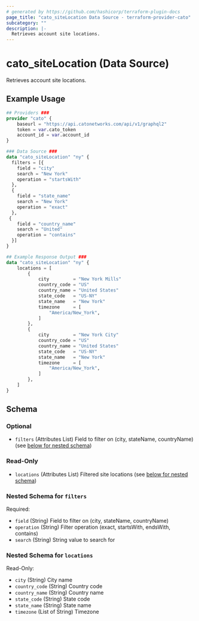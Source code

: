 ```yaml
---
# generated by https://github.com/hashicorp/terraform-plugin-docs
page_title: "cato_siteLocation Data Source - terraform-provider-cato"
subcategory: ""
description: |-
  Retrieves account site locations.
---
```


# cato_siteLocation (Data Source)

Retrieves account site locations.

## Example Usage

```terraform
## Providers ###
provider "cato" {
    baseurl = "https://api.catonetworks.com/api/v1/graphql2"
    token = var.cato_token
    account_id = var.account_id
}

### Data Source ###
data "cato_siteLocation" "ny" {
  filters = [{
    field = "city"
    search = "New York"
    operation = "startsWith"
  },
  {
    field = "state_name"
    search = "New York"
    operation = "exact"
  },
 {
    field = "country_name"
    search = "United"
    operation = "contains"
  }]
}

## Example Response Output ###
data "cato_siteLocation" "ny" {
    locations = [
        {
            city         = "New York Mills"
            country_code = "US"
            country_name = "United States"
            state_code   = "US-NY"
            state_name   = "New York"
            timezone     = [
                "America/New_York",
            ]
        },
        {
            city         = "New York City"
            country_code = "US"
            country_name = "United States"
            state_code   = "US-NY"
            state_name   = "New York"
            timezone     = [
                "America/New_York",
            ]
        },
    ]
}
```

<!-- schema generated by tfplugindocs -->
## Schema

### Optional

- `filters` (Attributes List) Field to filter on (city, stateName, countryName) (see [below for nested schema](#nestedatt--filters))

### Read-Only

- `locations` (Attributes List) Filtered site locations (see [below for nested schema](#nestedatt--locations))

<a id="nestedatt--filters"></a>
### Nested Schema for `filters`

Required:

- `field` (String) Field to filter on (city, stateName, countryName)
- `operation` (String) Filter operation (exact, startsWith, endsWith, contains)
- `search` (String) String value to search for


<a id="nestedatt--locations"></a>
### Nested Schema for `locations`

Read-Only:

- `city` (String) City name
- `country_code` (String) Country code
- `country_name` (String) Country name
- `state_code` (String) State code
- `state_name` (String) State name
- `timezone` (List of String) Timezone
